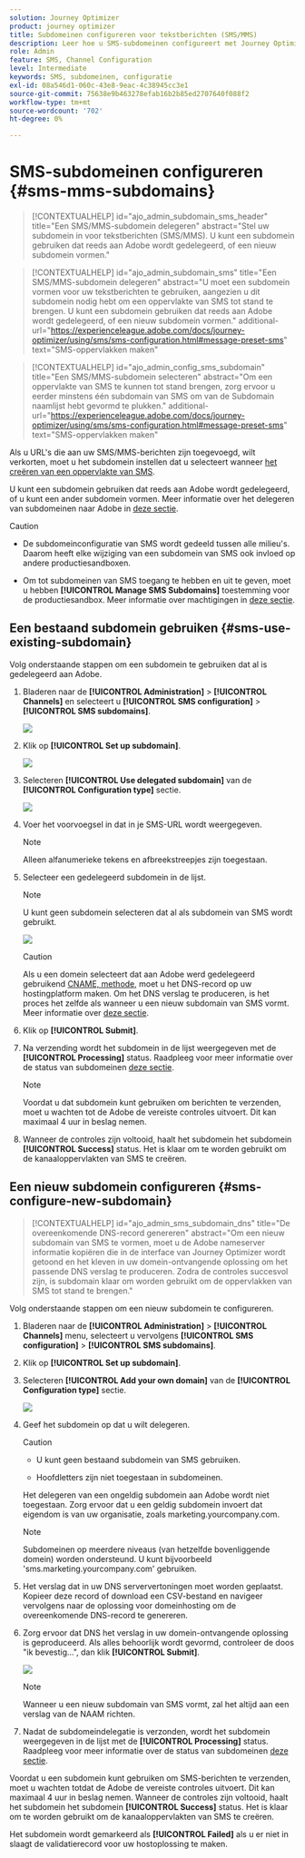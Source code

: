 ```yaml
---
solution: Journey Optimizer
product: journey optimizer
title: Subdomeinen configureren voor tekstberichten (SMS/MMS)
description: Leer hoe u SMS-subdomeinen configureert met Journey Optimizer
role: Admin
feature: SMS, Channel Configuration
level: Intermediate
keywords: SMS, subdomeinen, configuratie
exl-id: 08a546d1-060c-43e8-9eac-4c38945cc3e1
source-git-commit: 75638e9b463278efab16b2b85ed2707640f088f2
workflow-type: tm+mt
source-wordcount: '702'
ht-degree: 0%

---
```


# SMS-subdomeinen configureren {#sms-mms-subdomains}

>[!CONTEXTUALHELP]
>id="ajo_admin_subdomain_sms_header"
>title="Een SMS/MMS-subdomein delegeren"
>abstract="Stel uw subdomein in voor tekstberichten (SMS/MMS). U kunt een subdomein gebruiken dat reeds aan Adobe wordt gedelegeerd, of een nieuw subdomein vormen."

>[!CONTEXTUALHELP]
>id="ajo_admin_subdomain_sms"
>title="Een SMS/MMS-subdomein delegeren"
>abstract="U moet een subdomein vormen voor uw tekstberichten te gebruiken, aangezien u dit subdomein nodig hebt om een oppervlakte van SMS tot stand te brengen. U kunt een subdomein gebruiken dat reeds aan Adobe wordt gedelegeerd, of een nieuw subdomein vormen."
>additional-url="https://experienceleague.adobe.com/docs/journey-optimizer/using/sms/sms-configuration.html#message-preset-sms" text="SMS-oppervlakken maken"

>[!CONTEXTUALHELP]
>id="ajo_admin_config_sms_subdomain"
>title="Een SMS/MMS-subdomein selecteren"
>abstract="Om een oppervlakte van SMS te kunnen tot stand brengen, zorg ervoor u eerder minstens één subdomain van SMS om van de Subdomain naamlijst hebt gevormd te plukken."
>additional-url="https://experienceleague.adobe.com/docs/journey-optimizer/using/sms/sms-configuration.html#message-preset-sms" text="SMS-oppervlakken maken"

Als u URL&#39;s die aan uw SMS/MMS-berichten zijn toegevoegd, wilt verkorten, moet u het subdomein instellen dat u selecteert wanneer [het creëren van een oppervlakte van SMS](sms-configuration.md#message-preset-sms).

U kunt een subdomein gebruiken dat reeds aan Adobe wordt gedelegeerd, of u kunt een ander subdomein vormen. Meer informatie over het delegeren van subdomeinen naar Adobe in [deze sectie](../configuration/delegate-subdomain.md).

>[!CAUTION]
>
>* De subdomeinconfiguratie van SMS wordt gedeeld tussen alle milieu&#39;s. Daarom heeft elke wijziging van een subdomein van SMS ook invloed op andere productiesandboxen.
>
>* Om tot subdomeinen van SMS toegang te hebben en uit te geven, moet u hebben **[!UICONTROL Manage SMS Subdomains]** toestemming voor de productiesandbox. Meer informatie over machtigingen in [deze sectie](../administration/high-low-permissions.md).
>

## Een bestaand subdomein gebruiken {#sms-use-existing-subdomain}

Volg onderstaande stappen om een subdomein te gebruiken dat al is gedelegeerd aan Adobe.

1. Bladeren naar de **[!UICONTROL Administration]** > **[!UICONTROL Channels]** en selecteert u **[!UICONTROL SMS configuration]** > **[!UICONTROL SMS subdomains]**.

   ![](assets/sms_access-subdomains.png)

1. Klik op **[!UICONTROL Set up subdomain]**.

   ![](assets/sms_set-up-subdomain.png)

1. Selecteren **[!UICONTROL Use delegated subdomain]** van de **[!UICONTROL Configuration type]** sectie.

   ![](assets/sms_use-delegated-subdomain.png)

1. Voer het voorvoegsel in dat in je SMS-URL wordt weergegeven.

   >[!NOTE]
   >
   >Alleen alfanumerieke tekens en afbreekstreepjes zijn toegestaan.

1. Selecteer een gedelegeerd subdomein in de lijst.

   >[!NOTE]
   >
   >U kunt geen subdomein selecteren dat al als subdomein van SMS wordt gebruikt.

   <!--Capital letters are not allowed in subdomains. TBC by PM-->

   ![](assets/sms_prefix-and-subdomain.png)

   <!--Note that you cannot use multiple delegated subdomains of the same parent domain. For example, if 'marketing1.yourcompany.com' is already delegated to Adobe for your SMS messages, you will not be able to use 'marketing2.yourcompany.com'. However, multi-level subdomains being supported for SMS, you may proceed using a subdomain of 'marketing1.yourcompany.com' (such as 'email.marketing1.yourcompany.com'), or a different parent domain.-->

   >[!CAUTION]
   >
   >Als u een domein selecteert dat aan Adobe werd gedelegeerd gebruikend [CNAME, methode](../configuration/delegate-subdomain.md#cname-subdomain-delegation), moet u het DNS-record op uw hostingplatform maken. Om het DNS verslag te produceren, is het proces het zelfde als wanneer u een nieuw subdomain van SMS vormt. Meer informatie over [deze sectie](#sms-configure-new-subdomain).

1. Klik op **[!UICONTROL Submit]**.

1. Na verzending wordt het subdomein in de lijst weergegeven met de **[!UICONTROL Processing]** status. Raadpleeg voor meer informatie over de status van subdomeinen [deze sectie](../configuration/about-subdomain-delegation.md#access-delegated-subdomains).<!--Same statuses?-->

   >[!NOTE]
   >
   >Voordat u dat subdomein kunt gebruiken om berichten te verzenden, moet u wachten tot de Adobe de vereiste controles uitvoert. Dit kan maximaal 4 uur in beslag nemen.<!--Learn more in [this section](delegate-subdomain.md#subdomain-validation).-->

1. Wanneer de controles zijn voltooid, haalt het subdomein het subdomein **[!UICONTROL Success]** status. Het is klaar om te worden gebruikt om de kanaaloppervlakten van SMS te creëren.

## Een nieuw subdomein configureren {#sms-configure-new-subdomain}

>[!CONTEXTUALHELP]
>id="ajo_admin_sms_subdomain_dns"
>title="De overeenkomende DNS-record genereren"
>abstract="Om een nieuw subdomain van SMS te vormen, moet u de Adobe nameserver informatie kopiëren die in de interface van Journey Optimizer wordt getoond en het kleven in uw domein-ontvangende oplossing om het passende DNS verslag te produceren. Zodra de controles succesvol zijn, is subdomain klaar om worden gebruikt om de oppervlakken van SMS tot stand te brengen."

Volg onderstaande stappen om een nieuw subdomein te configureren.

1. Bladeren naar de **[!UICONTROL Administration]** > **[!UICONTROL Channels]** menu, selecteert u vervolgens **[!UICONTROL SMS configuration]** > **[!UICONTROL SMS subdomains]**.

1. Klik op **[!UICONTROL Set up subdomain]**.

1. Selecteren **[!UICONTROL Add your own domain]** van de **[!UICONTROL Configuration type]** sectie.

   ![](assets/sms_add-your-own-subdomain.png)

1. Geef het subdomein op dat u wilt delegeren.

   >[!CAUTION]
   >
   >* U kunt geen bestaand subdomein van SMS gebruiken.
   >
   >* Hoofdletters zijn niet toegestaan in subdomeinen.

   Het delegeren van een ongeldig subdomein aan Adobe wordt niet toegestaan. Zorg ervoor dat u een geldig subdomein invoert dat eigendom is van uw organisatie, zoals marketing.yourcompany.com.

   >[!NOTE]
   >
   >Subdomeinen op meerdere niveaus (van hetzelfde bovenliggende domein) worden ondersteund. U kunt bijvoorbeeld &#39;sms.marketing.yourcompany.com&#39; gebruiken.

1. Het verslag dat in uw DNS serververtoningen moet worden geplaatst. Kopieer deze record of download een CSV-bestand en navigeer vervolgens naar de oplossing voor domeinhosting om de overeenkomende DNS-record te genereren.

1. Zorg ervoor dat DNS het verslag in uw domein-ontvangende oplossing is geproduceerd. Als alles behoorlijk wordt gevormd, controleer de doos &quot;ik bevestig...&quot;, dan klik **[!UICONTROL Submit]**.

   ![](assets/sms_add-your-own-subdomain-confirm.png)

   >[!NOTE]
   >
   >Wanneer u een nieuw subdomain van SMS vormt, zal het altijd aan een verslag van de NAAM richten.

1. Nadat de subdomeindelegatie is verzonden, wordt het subdomein weergegeven in de lijst met de **[!UICONTROL Processing]** status. Raadpleeg voor meer informatie over de status van subdomeinen [deze sectie](../configuration/about-subdomain-delegation.md#access-delegated-subdomains).<!--Same statuses?-->

Voordat u een subdomein kunt gebruiken om SMS-berichten te verzenden, moet u wachten totdat de Adobe de vereiste controles uitvoert. Dit kan maximaal 4 uur in beslag nemen.<!--Learn more in [this section](#subdomain-validation).--> Wanneer de controles zijn voltooid, haalt het subdomein het subdomein **[!UICONTROL Success]** status. Het is klaar om te worden gebruikt om de kanaaloppervlakten van SMS te creëren.

Het subdomein wordt gemarkeerd als **[!UICONTROL Failed]** als u er niet in slaagt de validatierecord voor uw hostoplossing te maken.
